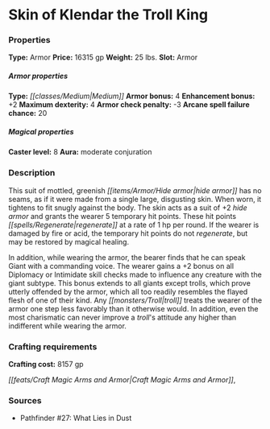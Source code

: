﻿---
Title: "Skin of Klendar the Troll King"
Type: "Armor"
Price: "16315 gp"
Weight: "25 lbs."
Slot: "Armor"
Armor properties Type: "Medium"
Armor bonus: "4"
Enhancement bonus: "+2"
Maximum dexterity: "4"
Armor check penalty: "-3"
Arcane spell failure chance: "20"
Caster level: "8"
Aura: "moderate conjuration"
Description: |
  "This suit of mottled, greenish hide armor has no seams, as if it were made from a single large, disgusting skin. When worn, it tightens to fit snugly against the body. The skin acts as a suit of _+2 hide armor_ and grants the wearer 5 temporary hit points. These hit points regenerate at a rate of 1 hp per round. If the wearer is damaged by fire or acid, the temporary hit points do not regenerate, but may be restored by magical healing.
  In addition, while wearing the armor, the bearer finds that he can speak Giant with a commanding voice. The wearer gains a +2 bonus on all Diplomacy or Intimidate skill checks made to influence any creature with the giant subtype. This bonus extends to all giants except trolls, which prove utterly offended by the armor, which all too readily resembles the flayed flesh of one of their kind. Any troll treats the wearer of the armor one step less favorably than it otherwise would. In addition, even the most charismatic can never improve a troll's attitude any higher than indifferent while wearing the armor."
Crafting cost: "8157 gp"
Sources: "['Pathfinder #27: What Lies in Dust']"
---

# Skin of Klendar the Troll King

### Properties

**Type:** Armor **Price:** 16315 gp **Weight:** 25 lbs. **Slot:** Armor

##### Armor properties

**Type:** _[[classes/Medium|Medium]]_ **Armor bonus:** 4 **Enhancement bonus:** +2 **Maximum dexterity:** 4 **Armor check penalty:** -3 **Arcane spell failure chance:** 20

##### Magical properties

**Caster level:** 8 **Aura:** moderate conjuration

### Description

This suit of mottled, greenish _[[items/Armor/Hide armor|hide armor]]_ has no seams, as if it were made from a single large, disgusting skin. When worn, it tightens to fit snugly against the body. The skin acts as a suit of +2 _hide armor_ and grants the wearer 5 temporary hit points. These hit points _[[spells/Regenerate|regenerate]]_ at a rate of 1 hp per round. If the wearer is damaged by fire or acid, the temporary hit points do not _regenerate_, but may be restored by magical healing.

In addition, while wearing the armor, the bearer finds that he can speak Giant with a commanding voice. The wearer gains a +2 bonus on all Diplomacy or Intimidate skill checks made to influence any creature with the giant subtype. This bonus extends to all giants except trolls, which prove utterly offended by the armor, which all too readily resembles the flayed flesh of one of their kind. Any _[[monsters/Troll|troll]]_ treats the wearer of the armor one step less favorably than it otherwise would. In addition, even the most charismatic can never improve a _troll_'s attitude any higher than indifferent while wearing the armor.

### Crafting requirements

**Crafting cost:** 8157 gp

_[[feats/Craft Magic Arms and Armor|Craft Magic Arms and Armor]]_,

### Sources

* Pathfinder #27: What Lies in Dust